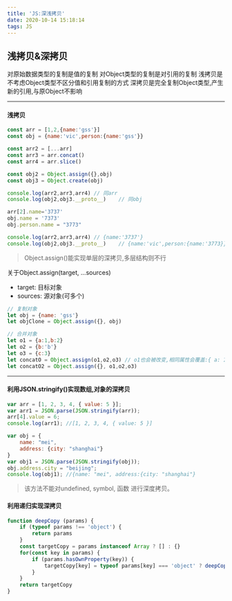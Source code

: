 ```yaml
---
title: 'JS:深浅拷贝'
date: 2020-10-14 15:18:14
tags: JS
---
```

## 浅拷贝&深拷贝
对原始数据类型的复制是值的复制
对Object类型的复制是对引用的复制
浅拷贝是不考虑Object类型不区分值和引用复制的方式
深拷贝是完全复制Object类型,产生新的引用,与原Object不影响

---
#### 浅拷贝
```js
const arr = [1,2,{name:'gss'}]
const obj = {name:'vic',person:{name:'gss'}}

const arr2 = [...arr]
const arr3 = arr.concat()
const arr4 = arr.slice()

const obj2 = Object.assign({},obj)
const obj3 = Object.create(obj)

console.log(arr2,arr3,arr4) // 同arr
console.log(obj2,obj3.__proto__)    // 同obj

arr[2].name='3737'
obj.name = '7373'
obj.person.name = "3773"

console.log(arr2,arr3,arr4) // {name:'3737'}
console.log(obj2,obj3.__proto__)    // {name:'vic',person:{name:'3773}} { name: '7373', person: { name: '3773' } }
```
>Object.assign()能实现单层的深拷贝,多层结构则不行

关于Object.assign(target, ...sources)
- target: 目标对象
- sources: 源对象(可多个)
```js
// 复制对象
let obj = {name: 'gss'}
let objClone = Object.assign({}, obj)

// 合并对象
let o1 = {a:1,b:2}
let o2 = {b:'b'}
let o3 = {c:3}
let concatO = Object.assign(o1,o2,o3) // o1也会被改变,相同属性会覆盖:{ a: 1, b: "b", c: 3 }
let concatO2 = Object.assign({}, o1,o2,o3)
```

---

#### 利用JSON.stringify()实现数组,对象的深拷贝
```js
var arr = [1, 2, 3, 4, { value: 5 }];
var arr1 = JSON.parse(JSON.stringify(arr));
arr[4].value = 6;
console.log(arr1); //[1, 2, 3, 4, { value: 5 }]

var obj = {
    name: "mei",
    address: {city: "shanghai"}
}
var obj1 = JSON.parse(JSON.stringify(obj));
obj.address.city = "beijing";
console.log(obj1); //{name: "mei", address:{city: "shanghai"}
```
>该方法不能对undefined, symbol, 函数 进行深度拷贝。

#### 利用递归实现深拷贝
```js
function deepCopy (params) {
    if (typeof params !== 'object') {
        return params
    }
    const targetCopy = params instanceof Array ? [] : {}
    for(const key in params) {
        if (params.hasOwnProperty(key)) {
            targetCopy[key] = typeof params[key] === 'object' ? deepCopy(params[key]) : params[key]
        }
    }
    return targetCopy
}
```